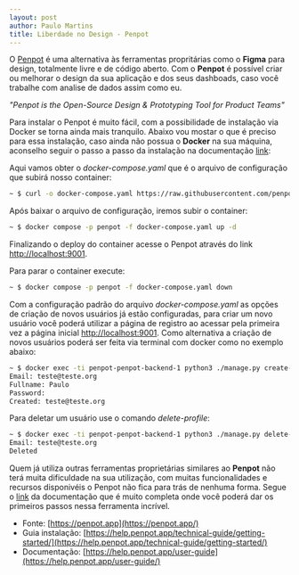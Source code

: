 ```yaml
---
layout: post
author: Paulo Martins
title: Liberdade no Design - Penpot
---
```


O [Penpot](https://penpot.app/) é uma alternativa às ferramentas propritárias como o **Figma** para design, totalmente livre e de código aberto. Com o **Penpot** é possível criar ou melhorar o design da sua aplicação e dos seus dashboads, caso você trabalhe com analise de dados assim como eu.

_"Penpot is the Open-Source Design & Prototyping Tool for Product Teams"_

Para instalar o Penpot é muito fácil, com a possibilidade de instalação via Docker se torna ainda mais tranquilo. Abaixo vou mostar o que é preciso para essa instalação, caso ainda não possua o **Docker** na sua máquina, aconselho seguir o passo a passo da instalação na documentação [link](https://docs.docker.com/get-docker/):

Aqui vamos obter o _docker-compose.yaml_ que é o arquivo de configuração que subirá nosso container:

```bash
~ $ curl -o docker-compose.yaml https://raw.githubusercontent.com/penpot/penpot/main/docker/images/docker-compose.yaml
```

Após baixar o arquivo de configuração, iremos subir o container:

```bash
~ $ docker compose -p penpot -f docker-compose.yaml up -d
```

Finalizando o deploy do container acesse o Penpot através do link [http://localhost:9001](http://localhost:9001).

Para parar o container execute:

```bash
~ $ docker compose -p penpot -f docker-compose.yaml down
```

Com a configuração padrão do arquivo _docker-compose.yaml_ as opções de criação de novos usuários já estão configuradas, para criar um novo usuário você poderá utilizar a página de registro ao acessar pela primeira vez a página inicial [http://localhost:9001](http://localhost:9001). Como alternativa a criação de novos usuários poderá ser feita via terminal com docker como no exemplo abaixo:

```bash
~ $ docker exec -ti penpot-penpot-backend-1 python3 ./manage.py create-profile
Email: teste@teste.org
Fullname: Paulo
Password: 
Created: teste@teste.org
```

Para deletar um usuário use o comando _delete-profile_:

```bash
~ $ docker exec -ti penpot-penpot-backend-1 python3 ./manage.py delete-profile
Email: teste@teste.org
Deleted
```

Quem já utiliza outras ferramentas proprietárias similares ao **Penpot** não terá muita dificuldade na sua utilização, com muitas funcionalidades e recursos disponivéis o Penpot não fica para trás de nenhuma forma. Segue o [link](https://help.penpot.app/user-guide/) da documentação que é muito completa onde você poderá dar os primeiros passos nessa ferramenta incrível.

- Fonte: [https://penpot.app](https://penpot.app/)
- Guia instalação: [https://help.penpot.app/technical-guide/getting-started/](https://help.penpot.app/technical-guide/getting-started/)
- Documentação: [https://help.penpot.app/user-guide](https://help.penpot.app/user-guide/)